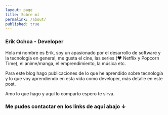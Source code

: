 ```yaml
---
layout: page
title: Sobre mí
permalink: /about/
published: true
---
```



### Erik Ochoa - Developer

Hola mi nombre es Erik, soy un apasionado por el desarrollo de software y la tecnología en general, me gusta el cine, las series (♥︎ Netflix y Popcorn Time), el anime/manga, el emprendimiento, la música etc.

Para este blog hago publicaciones de lo que he aprendido sobre tecnología y lo que voy aprendiendo en esta vida como developer, más detalle en este post. 

Amo lo que hago y aquí lo comparto espero te sirva.

### Me pudes contactar en los links de aquí abajo ↓
